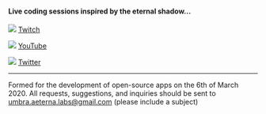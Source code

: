 #### Live coding sessions inspired by the eternal shadow...

![](https://live.staticflickr.com/65535/52363268727_504a4b8c5b_o.png) [Twitch](https://rebrand.ly/ual-twitch)

![](https://live.staticflickr.com/65535/52364607570_5ccbf27926_o.png) [YouTube](https://rebrand.ly/ual-youtube)

![](https://live.staticflickr.com/65535/52364413048_e9211f92e9_o.png) [Twitter](https://rebrand.ly/ual-twitter)

---

Formed for the development of open-source apps on the 6th of March 2020.
All requests, suggestions, and inquiries should be sent to umbra.aeterna.labs@gmail.com (please include a subject)

